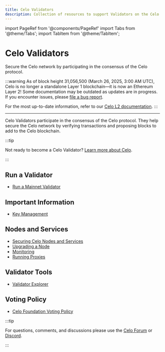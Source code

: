 ```yaml
---
title: Celo Validators
description: Collection of resources to support Validators on the Celo network.
---
```


import PageRef from '@components/PageRef'
import Tabs from '@theme/Tabs';
import TabItem from '@theme/TabItem';

# Celo Validators

Secure the Celo network by participating in the consensus of the Celo protocol.

:::warning
As of block height 31,056,500 (March 26, 2025, 3:00 AM UTC), Celo is no longer a standalone Layer 1 blockchain—it is now an Ethereum Layer 2!
Some documentation may be outdated as updates are in progress. If you encounter issues, please [file a bug report](https://github.com/celo-org/docs/issues/new/choose).

For the most up-to-date information, refer to our [Celo L2 documentation](https://docs.celo.org/cel2).
:::

---

Celo Validators participate in the consensus of the Celo protocol. They help secure the Celo network by verifying transactions and proposing blocks to add to the Celo blockchain.

:::tip

Not ready to become a Celo Validator? [Learn more about Celo](/).

:::

## Run a Validator

<!-- - [Run a Baklava Testnet Validator](/what-is-celo/about-celo-l1/validator/run/baklava) -->
- [Run a Mainnet Validator](/what-is-celo/about-celo-l1/validator/run/mainnet)

## Important Information

- [Key Management](/what-is-celo/about-celo-l1/validator/key-management/summary)

## Nodes and Services

- [Securing Celo Nodes and Services](/what-is-celo/about-celo-l1/validator/security)
- [Upgrading a Node](/what-is-celo/about-celo-l1/validator/node-upgrade)
- [Monitoring](/what-is-celo/about-celo-l1/validator/monitoring)
- [Running Proxies](/what-is-celo/about-celo-l1/validator/proxy)

## Validator Tools

- [Validator Explorer](/what-is-celo/about-celo-l1/validator/validator-explorer)

## Voting Policy

- [Celo Foundation Voting Policy](/what-is-celo/about-celo-l1/validator/celo-foundation-voting-policy)

:::tip

For questions, comments, and discussions please use the [Celo Forum](https://forum.celo.org/) or [Discord](https://chat.celo.org/).

:::
